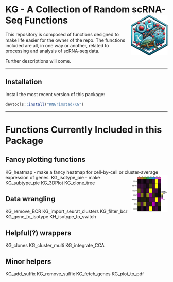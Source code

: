 <h1>
  KG - A Collection of Random scRNA-Seq Functions&nbsp;<img align = "right" src = "images/KG_logotype.png" width = "114.3" height = "127.275">
</h1>

This repository is composed of functions designed to make life easier for the owner of the repo. The functions included are all, in one way or another, related to processing and analysis of scRNA-seq data. 

Further descriptions will come.

---
## Installation
Install the most recent version of this package: 
```r
devtools::install("KNGrimstad/KG")
```
---
# Functions Currently Included in this Package
## Fancy plotting functions
KG_heatmap - make a fancy heatmap for cell-by-cell or cluster-average expression of genes.<img align = "right" src = "images/example_heatmap.png" width = "114" height = "115">
KG_isotype_pie - make
KG_subtype_pie
KG_3DPlot
KG_clone_tree

## Data wrangling
KG_remove_BCR
KG_import_seurat_clusters
KG_filter_bcr
KG_gene_to_isotype
KH_isotype_to_switch

## Helpful(?) wrappers
KG_clones
KG_cluster_multi
KG_integrate_CCA



## Minor helpers
KG_add_suffix
KG_remove_suffix
KG_fetch_genes
KG_plot_to_pdf
